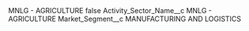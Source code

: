 <?xml version="1.0" encoding="UTF-8"?>
<CustomMetadata xmlns="http://soap.sforce.com/2006/04/metadata" xmlns:xsi="http://www.w3.org/2001/XMLSchema-instance" xmlns:xsd="http://www.w3.org/2001/XMLSchema">
    <label>MNLG - AGRICULTURE</label>
    <protected>false</protected>
    <values>
        <field>Activity_Sector_Name__c</field>
        <value xsi:type="xsd:string">MNLG - AGRICULTURE</value>
    </values>
    <values>
        <field>Market_Segment__c</field>
        <value xsi:type="xsd:string">MANUFACTURING AND LOGISTICS</value>
    </values>
</CustomMetadata>
